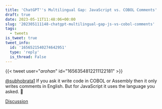 ```yaml
---
title: 'ChatGPT''s Multilingual Gap: JavaScript vs. COBOL Comments'
draft: true
date: 2023-05-11T11:48:06+00:00
slug: '202305111148-chatgpt-multilingual-gap-js-vs-cobol-comments'
tags:
  - tweets
is_tweet: true
tweet_info:
  id: '1656521540274642951'
  type: 'reply'
  is_thread: False
---
```




{{< tweet user="_arohan_" id="1656354812211122181" >}}

[@subhobrata1](https://x.com/subhobrata1) If you ask it write code in COBOL or Assembly then it only writes comments in  English. But for JavaScript it uses the language you asked. 🤔

[Discussion](https://x.com/sytelus/status/1656521540274642951)
